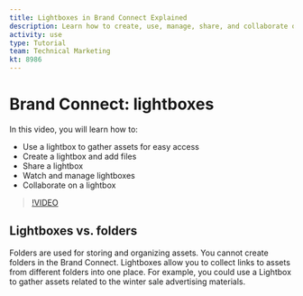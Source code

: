 ```yaml
---
title: Lightboxes in Brand Connect Explained
description: Learn how to create, use, manage, share, and collaborate on a lighbox in Brand Connect of [!UICONTROL Workfront DAM].
activity: use
type: Tutorial
team: Technical Marketing
kt: 8986
---
```

# Brand Connect: lightboxes

In this video, you will learn how to:

* Use a lightbox to gather assets for easy access
* Create a lightbox and add files
* Share a lightbox
* Watch and manage lightboxes
* Collaborate on a lightbox

>[!VIDEO](https://video.tv.adobe.com/v/335248/?quality=12)

## Lightboxes vs. folders

Folders are used for storing and organizing assets. You cannot create folders in the Brand Connect. Lightboxes allow you to collect links to assets from different folders into one place. For example, you could use a Lightbox to gather assets related to the winter sale advertising materials.
